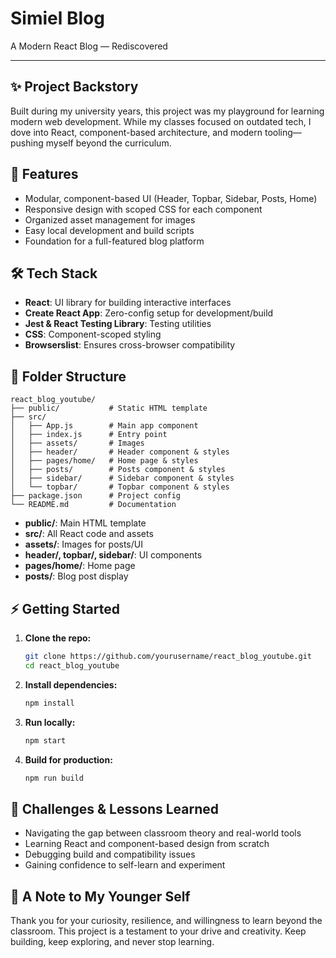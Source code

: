# Simiel Blog

A Modern React Blog — Rediscovered

---

## ✨ Project Backstory

Built during my university years, this project was my playground for learning modern web development. While my classes focused on outdated tech, I dove into React, component-based architecture, and modern tooling—pushing myself beyond the curriculum.

## 🚀 Features

- Modular, component-based UI (Header, Topbar, Sidebar, Posts, Home)
- Responsive design with scoped CSS for each component
- Organized asset management for images
- Easy local development and build scripts
- Foundation for a full-featured blog platform

## 🛠️ Tech Stack

- **React**: UI library for building interactive interfaces
- **Create React App**: Zero-config setup for development/build
- **Jest & React Testing Library**: Testing utilities
- **CSS**: Component-scoped styling
- **Browserslist**: Ensures cross-browser compatibility

## 📁 Folder Structure

```
react_blog_youtube/
├── public/           # Static HTML template
├── src/
│   ├── App.js        # Main app component
│   ├── index.js      # Entry point
│   ├── assets/       # Images
│   ├── header/       # Header component & styles
│   ├── pages/home/   # Home page & styles
│   ├── posts/        # Posts component & styles
│   ├── sidebar/      # Sidebar component & styles
│   └── topbar/       # Topbar component & styles
├── package.json      # Project config
└── README.md         # Documentation
```

- **public/**: Main HTML template
- **src/**: All React code and assets
- **assets/**: Images for posts/UI
- **header/, topbar/, sidebar/**: UI components
- **pages/home/**: Home page
- **posts/**: Blog post display

## ⚡ Getting Started

1. **Clone the repo:**

   ```bash
   git clone https://github.com/yourusername/react_blog_youtube.git
   cd react_blog_youtube
   ```

2. **Install dependencies:**

   ```bash
   npm install
   ```

3. **Run locally:**

   ```bash
   npm start
   ```

4. **Build for production:**
   ```bash
   npm run build
   ```

## 🧠 Challenges & Lessons Learned

- Navigating the gap between classroom theory and real-world tools
- Learning React and component-based design from scratch
- Debugging build and compatibility issues
- Gaining confidence to self-learn and experiment

## 💌 A Note to My Younger Self

Thank you for your curiosity, resilience, and willingness to learn beyond the classroom. This project is a testament to your drive and creativity. Keep building, keep exploring, and never stop learning.

```

```

